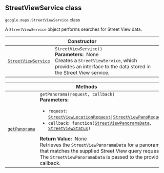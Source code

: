 
<devsite-heading text=" StreetViewService class" for="StreetViewService" level="h2" link="" toc="" back-to-top=""><h2 id="StreetViewService" is-upgraded="">StreetViewService class</h2></devsite-heading>
<p>
<code translate="no" dir="ltr"><span itemprop="path">google.maps</span>.<span itemprop="name">StreetViewService</span></code>
class
</p>
<p>A <code translate="no" dir="ltr">StreetViewService</code> object performs searches for Street View data.</p>
<div class="devsite-table-wrapper"><table class="constructors responsive" summary="class StreetViewService - Constructor">
<thead>
<tr><th colspan="2" id="StreetViewService.constructor">Constructor</th>
</tr></thead>
<tbody>
<tr>
<td><code translate="no" dir="ltr"><a class="secret-link" href="#StreetViewService.constructor"><span>StreetViewService</span></a></code></td>
<td><div><code translate="no" dir="ltr">StreetViewService()</code></div>
<div class="desc"><strong>Parameters:</strong>&nbsp; None</div>
<div class="desc">Creates a <code translate="no" dir="ltr">StreetViewService</code>, which provides an interface to the data stored in the Street View service.</div></td>
</tr>
</tbody>
</table></div>
<div class="devsite-table-wrapper"><table class="methods responsive" summary="class StreetViewService - Methods">
<thead>
<tr><th colspan="2">Methods</th>
</tr></thead>
<tbody>
<tr id="StreetViewService.getPanorama">
<td itemprop="property"><code translate="no" dir="ltr"><a class="secret-link" href="#StreetViewService.getPanorama"><span>getPanorama</span></a></code></td>
<td><div><code translate="no" dir="ltr">getPanorama(request, callback)</code></div>
<div class="desc"><strong>Parameters:</strong>&nbsp; <ul>
<li><code translate="no" dir="ltr">request</code>:&nbsp; <code translate="no" dir="ltr"><a href="StreetViewLocationRequest.md">StreetViewLocationRequest</a>|<a href="StreetViewPanoRequest.md">StreetViewPanoRequest</a></code></li>
<li><code translate="no" dir="ltr">callback</code>:&nbsp; <code translate="no" dir="ltr">function(<a href="StreetViewPanoramaData.md">StreetViewPanoramaData</a>, <a href="StreetViewStatus.md">StreetViewStatus</a>)</code></li>
</ul></div>
<div class="desc"><strong>Return Value:</strong>&nbsp; None</div>
<div class="desc">Retrieves the <code translate="no" dir="ltr">StreetViewPanoramaData</code> for a panorama that matches the supplied Street View query request. The <code translate="no" dir="ltr">StreetViewPanoramaData</code> is passed to the provided callback.</div></td>
</tr>
</tbody>
</table></div>
